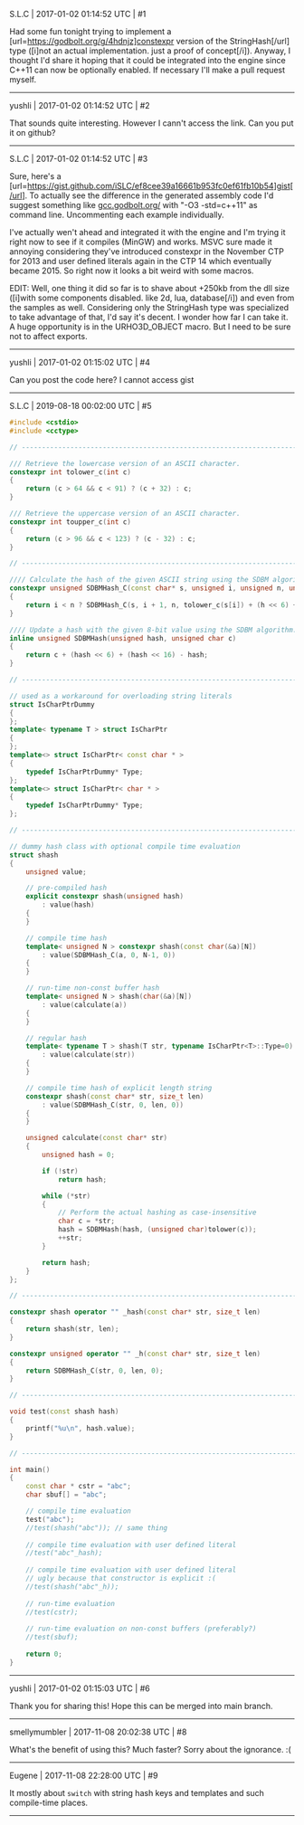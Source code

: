 S.L.C | 2017-01-02 01:14:52 UTC | #1

Had some fun tonight trying to implement a [url=https://godbolt.org/g/4hdnjz]constexpr version of the StringHash[/url] type ([i]not an actual implementation. just a proof of concept[/i]). Anyway, I thought I'd share it hoping that it could be integrated into the engine since C++11 can now be optionally enabled. If necessary I'll make a pull request myself.

-------------------------

yushli | 2017-01-02 01:14:52 UTC | #2

That sounds quite interesting. However I cann't access the link. Can you put it on github?

-------------------------

S.L.C | 2017-01-02 01:14:52 UTC | #3

Sure, here's a [url=https://gist.github.com/iSLC/ef8cee39a16661b953fc0ef61fb10b54]gist[/url]. To actually see the difference in the generated assembly code I'd suggest something like [gcc.godbolt.org/](http://gcc.godbolt.org/) with "-O3 -std=c++11" as command line. Uncommenting each example individually.

I've actually wen't ahead and integrated it with the engine and I'm trying it right now to see if it compiles (MinGW) and works. MSVC sure made it annoying considering they've introduced constexpr in the November CTP for 2013 and user defined literals again in the CTP 14 which eventually became 2015. So right now it looks a bit weird with some macros.

EDIT: Well, one thing it did so far is to shave  about +250kb from the dll size ([i]with some components disabled. like 2d, lua, database[/i]) and even from the samples as well. Considering only the StringHash type was specialized to take advantage of that, I'd say it's decent. I wonder how far I can take it. A huge opportunity is in the URHO3D_OBJECT macro. But I need to be sure not to affect exports.

-------------------------

yushli | 2017-01-02 01:15:02 UTC | #4

Can you post the code here? I cannot access gist

-------------------------

S.L.C | 2019-08-18 00:02:00 UTC | #5

```cpp
#include <cstdio>
#include <cctype>

// ------------------------------------------------------------------------------------------------

/// Retrieve the lowercase version of an ASCII character.
constexpr int tolower_c(int c)
{
    return (c > 64 && c < 91) ? (c + 32) : c;
}

/// Retrieve the uppercase version of an ASCII character.
constexpr int toupper_c(int c)
{
    return (c > 96 && c < 123) ? (c - 32) : c;
}

// ------------------------------------------------------------------------------------------------

//// Calculate the hash of the given ASCII string using the SDBM algorithm at compile time.
constexpr unsigned SDBMHash_C(const char* s, unsigned i, unsigned n, unsigned h)
{
	return i < n ? SDBMHash_C(s, i + 1, n, tolower_c(s[i]) + (h << 6) + (h << 16) - h) : h;
}

//// Update a hash with the given 8-bit value using the SDBM algorithm.
inline unsigned SDBMHash(unsigned hash, unsigned char c)
{
    return c + (hash << 6) + (hash << 16) - hash;
}

// ------------------------------------------------------------------------------------------------

// used as a workaround for overloading string literals
struct IsCharPtrDummy
{
};
template< typename T > struct IsCharPtr
{
};
template<> struct IsCharPtr< const char * >
{
    typedef IsCharPtrDummy* Type;
};
template<> struct IsCharPtr< char * >
{
    typedef IsCharPtrDummy* Type;
};

// ------------------------------------------------------------------------------------------------

// dummy hash class with optional compile time evaluation
struct shash
{
  	unsigned value;

  	// pre-compiled hash
    explicit constexpr shash(unsigned hash)
  		: value(hash)
  	{
  	}

  	// compile time hash
	template< unsigned N > constexpr shash(const char(&a)[N])
  		: value(SDBMHash_C(a, 0, N-1, 0))
  	{
  	}

  	// run-time non-const buffer hash
	template< unsigned N > shash(char(&a)[N])
  		: value(calculate(a))
  	{
  	}

  	// regular hash
  	template< typename T > shash(T str, typename IsCharPtr<T>::Type=0)
      	: value(calculate(str))
  	{
  	}

  	// compile time hash of explicit length string
    constexpr shash(const char* str, size_t len)
  		: value(SDBMHash_C(str, 0, len, 0))
  	{
  	}

  	unsigned calculate(const char* str)
	{
    	unsigned hash = 0;

    	if (!str)
        	return hash;

    	while (*str)
    	{
        	// Perform the actual hashing as case-insensitive
        	char c = *str;
        	hash = SDBMHash(hash, (unsigned char)tolower(c));
        	++str;
    	}

    	return hash;
	}
};

// ------------------------------------------------------------------------------------------------

constexpr shash operator "" _hash(const char* str, size_t len)
{
    return shash(str, len);
}

constexpr unsigned operator "" _h(const char* str, size_t len)
{
    return SDBMHash_C(str, 0, len, 0);
}

// ------------------------------------------------------------------------------------------------

void test(const shash hash)
{
	printf("%u\n", hash.value);
}

// ------------------------------------------------------------------------------------------------

int main()
{
 	const char * cstr = "abc";
  	char sbuf[] = "abc";

  	// compile time evaluation
	test("abc");
 	//test(shash("abc")); // same thing
  
 	// compile time evaluation with user defined literal
	//test("abc"_hash);
 
  	// compile time evaluation with user defined literal
  	// ugly because that constructor is explicit :(
	//test(shash("abc"_h));
 
  	// run-time evaluation
  	//test(cstr);
 
  	// run-time evaluation on non-const buffers (preferably?)
  	//test(sbuf);
 
  	return 0;
}
```

-------------------------

yushli | 2017-01-02 01:15:03 UTC | #6

Thank you for sharing this! Hope this can be merged into main branch.

-------------------------

smellymumbler | 2017-11-08 20:02:38 UTC | #8

What's the benefit of using this? Much faster? Sorry about the ignorance. :(

-------------------------

Eugene | 2017-11-08 22:28:00 UTC | #9

It mostly about `switch` with string hash keys and templates and such compile-time places.

-------------------------

